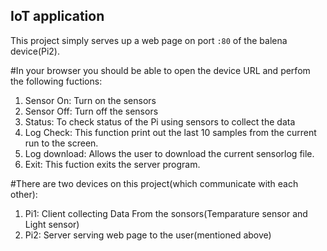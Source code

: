 ## IoT application

This project simply serves up a web page on port `:80` of the balena device(Pi2).

#In your browser you should be able to open the device URL and perfom the following fuctions:

1. Sensor On: Turn on the sensors
2. Sensor Off: Turn off the sensors
3. Status: To check status of the Pi using sensors to collect the data
4. Log Check: This function print out the last 10 samples from the current run to the screen.
5. Log download: Allows the user to download the current sensorlog file.
6. Exit: This fuction exits the server program.

#There are two devices on this project(which communicate with each other):

1. Pi1: Client collecting Data From the sonsors(Temparature sensor and Light sensor)
2. Pi2: Server serving  web page to the user(mentioned above)


